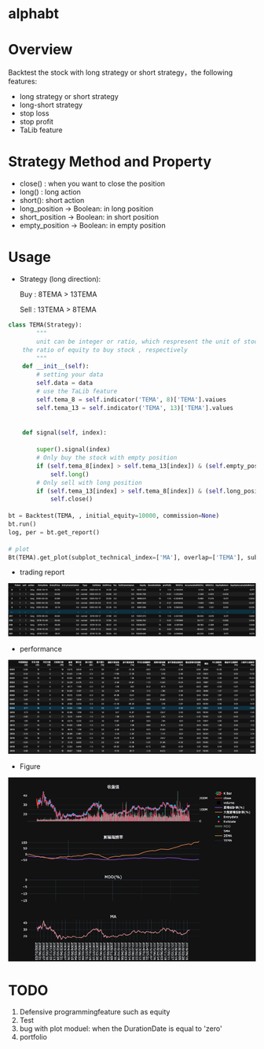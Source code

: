 # alphabt

# Overview

Backtest the stock with long strategy or short strategy，the following features:

- long strategy or short strategy 
- long-short strategy 
- stop loss
- stop profit
- TaLib feature

# Strategy Method and Property

- close() : when you want to close the position
- long() : long action
- short(): short action
- long_position -> Boolean: in long position
- short_position -> Boolean: in short position
- empty_position -> Boolean: in empty position 

# Usage

- Strategy (long direction):

    Buy :  8TEMA > 13TEMA

    Sell : 13TEMA > 8TEMA

```python
class TEMA(Strategy):
		"""
		unit can be integer or ratio, which respresent the unit of stock or 
    the ratio of equity to buy stock , respectively
		"""
    def __init__(self):
        # setting your data
        self.data = data
        # use the TaLib feature
        self.tema_8 = self.indicator('TEMA', 8)['TEMA'].vaiues
        self.tema_13 = self.indicator('TEMA', 13)['TEMA'].values


    def signal(self, index):

        super().signal(index)
        # Only buy the stock with empty position
        if (self.tema_8[index] > self.tema_13[index]) & (self.empty_position):
            self.long()
        # Only sell with long position
        if (self.tema_13[index] > self.tema_8[index]) & (self.long_position):
            self.close()

bt = Backtest(TEMA, , initial_equity=10000, commission=None)
bt.run()
log, per = bt.get_report()

# plot
Bt(TEMA).get_plot(subplot_technical_index=['MA'], overlap=['TEMA'], sub_plot_param={'MA':[20, 60]}, overlap_param=None, log=log)
```

- trading report

![My Images](./images/trading_report.png)


- performance

![My Images](./images/yearly_report.png)

- Figure

![newplot](./images/fig.png)

# TODO

1. Defensive programmingfeature such as equity
2. Test 
3. bug with plot moduel: when the DurationDate is equal to 'zero'
4. portfolio
